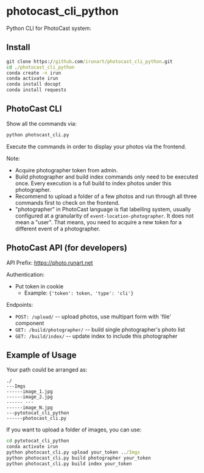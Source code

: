 # photocast_cli_python

Python CLI for PhotoCast system:
## Install


```cmd
git clone https://github.com/irunart/photocast_cli_python.git
cd ./photocast_cli_python
conda create -n irun
conda activate irun
conda install docopt
conda install requests
```

## PhotoCast CLI

Show all the commands via:

```python
python photocast_cli.py
```

Execute the commands in order to display your photos via the frontend.

Note:

- Acquire photographer token from admin.
- Build photographer and build index commands only need to be executed once. Every execution is a full build to index photos under this photographer.
- Recommend to upload a folder of a few photos and run through all three commands first to check on the frontend.
- "photographer" in PhotoCast language is flat labelling system, usually configured at a granularity of `event-location-photographer`. It does not mean a "user". That means, you need to acquire a new token for a different event of a photographer.


## PhotoCast API (for developers)

API Prefix: https://photo.runart.net

Authentication:
- Put token in cookie
  - Example: `{'token': token, 'type': 'cli'}`

Endpoints:

- `POST: /upload/` -- upload photos, use multipart form with 'file' component
- `GET: /build/photographer/` -- build single photographer's photo list
- `GET: /build/index/` -- update index to include this photographer

## Example of Usage
Your path could be arranged as:
```
./
---Imgs
------image_1.jpg
------image_2.jpg
------ ···
------image_N.jpg
---pytotocat_cli_python
------photocast_cli.py
```
If you want to upload a folder of images, you can use:
```cmd
cd pytotocat_cli_python
conda activate irun
python photocast_cli.py upload your_token ../Imgs
python photocast_cli.py build photographer your_token
python photocast_cli.py build index your_token
```
